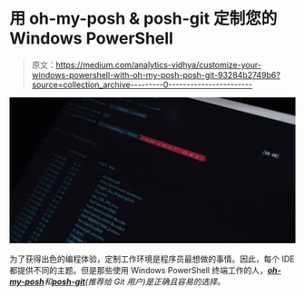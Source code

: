 # 用 oh-my-posh & posh-git 定制您的 Windows PowerShell

> 原文：<https://medium.com/analytics-vidhya/customize-your-windows-powershell-with-oh-my-posh-posh-git-93284b2749b6?source=collection_archive---------0----------------------->

![](img/a7e4d09908e958d78aa26de828c270cb.png)

为了获得出色的编程体验，定制工作环境是程序员最想做的事情。因此，每个 IDE 都提供不同的主题。但是那些使用 Windows PowerShell 终端工作的人，[***oh-my-posh***](https://github.com/JanDeDobbeleer/oh-my-posh)*和*[***posh-git***](https://github.com/dahlbyk/posh-git)*(推荐给 Git 用户)是正确且容易的选择。*